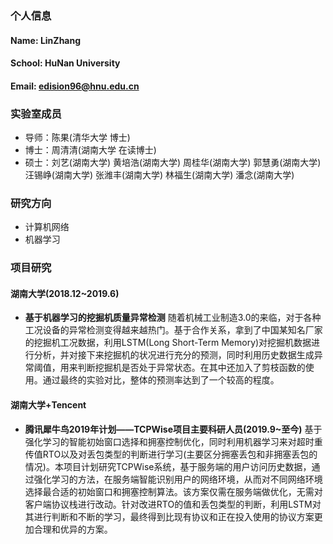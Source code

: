### 个人信息
#### Name: LinZhang
#### School: HuNan University
#### Email: edision96@hnu.edu.cn

### 实验室成员
- 导师：陈果(清华大学 博士)
- 博士：周清清(湖南大学 在读博士)
- 硕士：刘艺(湖南大学)
       黄培浩(湖南大学)
       周桂华(湖南大学)
       郭慧勇(湖南大学)
       汪锡峥(湖南大学)
       张潍丰(湖南大学)
       林福生(湖南大学)
       潘念(湖南大学)
### 研究方向
- 计算机网络
- 机器学习

### 项目研究
#### 湖南大学(2018.12~2019.6)
- **基于机器学习的挖掘机质量异常检测**
随着机械工业制造3.0的来临，对于各种工况设备的异常检测变得越来越热门。基于合作关系，拿到了中国某知名厂家的挖掘机工况数据，利用LSTM(Long Short-Term Memory)对挖掘机数据进行分析，并对接下来挖掘机的状况进行充分的预测，同时利用历史数据生成异常阈值，用来判断挖掘机是否处于异常状态。在其中还加入了剪枝函数的使用。通过最终的实验对比，整体的预测率达到了一个较高的程度。
#### 湖南大学+Tencent
- **腾讯犀牛鸟2019年计划——TCPWise项目主要科研人员(2019.9~至今)**
基于强化学习的智能初始窗口选择和拥塞控制优化，同时利用机器学习来对超时重传值RTO以及对丢包类型的判断进行学习(主要区分拥塞丢包和非拥塞丢包的情况)。本项目计划研究TCPWise系统，基于服务端的用户访问历史数据，通过强化学习的方法，在服务端智能识别用户的网络环境，从而对不同网络环境选择最合适的初始窗口和拥塞控制算法。该方案仅需在服务端做优化，无需对客户端协议栈进行改动。针对改进RTO的值和丢包类型的判断，利用LSTM对其进行判断和不断的学习，最终得到比现有协议和正在投入使用的协议方案更加合理和优异的方案。


